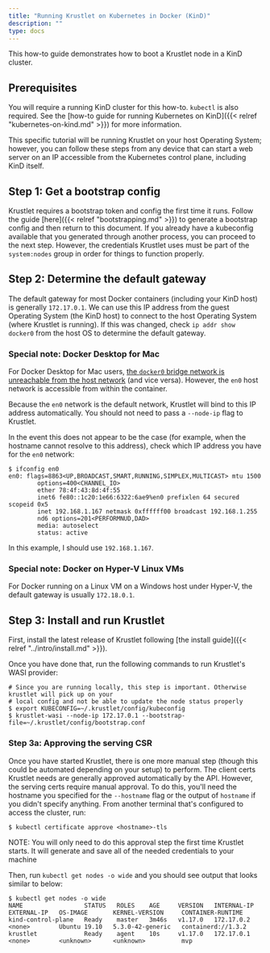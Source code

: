 ```yaml
---
title: "Running Krustlet on Kubernetes in Docker (KinD)"
description: ""
type: docs
---
```


This how-to guide demonstrates how to boot a Krustlet node in a KinD cluster.

## Prerequisites

You will require a running KinD cluster for this how-to. `kubectl` is also
required. See the [how-to guide for running Kubernetes on
KinD]({{< relref "kubernetes-on-kind.md" >}}) for more information.

This specific tutorial will be running Krustlet on your host Operating System;
however, you can follow these steps from any device that can start a web server
on an IP accessible from the Kubernetes control plane, including KinD itself.

## Step 1: Get a bootstrap config

Krustlet requires a bootstrap token and config the first time it runs. Follow
the guide [here]({{< relref "bootstrapping.md" >}}) to generate a bootstrap config and then
return to this document. If you already have a kubeconfig available that you
generated through another process, you can proceed to the next step. However,
the credentials Krustlet uses must be part of the `system:nodes` group in order
for things to function properly.

## Step 2: Determine the default gateway

The default gateway for most Docker containers (including your KinD host) is
generally `172.17.0.1`. We can use this IP address from the guest Operating
System (the KinD host) to connect to the host Operating System (where Krustlet
is running). If this was changed, check `ip addr show docker0` from the host OS
to determine the default gateway.

### Special note: Docker Desktop for Mac

For Docker Desktop for Mac users, [the `docker0` bridge network is unreachable
from the host
network](https://docs.docker.com/docker-for-mac/networking/#use-cases-and-workarounds)
(and vice versa). However, the `en0` host network is accessible from within the
container.

Because the `en0` network is the default network, Krustlet will bind to this IP
address automatically. You should not need to pass a `--node-ip` flag to
Krustlet.

In the event this does not appear to be the case (for example, when the hostname
cannot resolve to this address), check which IP address you have for the `en0`
network:

```console
$ ifconfig en0
en0: flags=8863<UP,BROADCAST,SMART,RUNNING,SIMPLEX,MULTICAST> mtu 1500
        options=400<CHANNEL_IO>
        ether 78:4f:43:8d:4f:55
        inet6 fe80::1c20:1e66:6322:6ae9%en0 prefixlen 64 secured scopeid 0x5
        inet 192.168.1.167 netmask 0xffffff00 broadcast 192.168.1.255
        nd6 options=201<PERFORMNUD,DAD>
        media: autoselect
        status: active
```

In this example, I should use `192.168.1.167`.

### Special note: Docker on Hyper-V Linux VMs

For Docker running on a Linux VM on a Windows host under Hyper-V, the default
gateway is usually `172.18.0.1`.

## Step 3: Install and run Krustlet

First, install the latest release of Krustlet following [the install
guide]({{< relref "../intro/install.md" >}}).

Once you have done that, run the following commands to run Krustlet's WASI
provider:

```console
# Since you are running locally, this step is important. Otherwise krustlet will pick up on your
# local config and not be able to update the node status properly
$ export KUBECONFIG=~/.krustlet/config/kubeconfig
$ krustlet-wasi --node-ip 172.17.0.1 --bootstrap-file=~/.krustlet/config/bootstrap.conf
```

### Step 3a: Approving the serving CSR

Once you have started Krustlet, there is one more manual step (though this could
be automated depending on your setup) to perform. The client certs Krustlet
needs are generally approved automatically by the API. However, the serving
certs require manual approval. To do this, you'll need the hostname you
specified for the `--hostname` flag or the output of `hostname` if you didn't
specify anything. From another terminal that's configured to access the cluster,
run:

```console
$ kubectl certificate approve <hostname>-tls
```

NOTE: You will only need to do this approval step the first time Krustlet
starts. It will generate and save all of the needed credentials to your machine

Then, run `kubectl get nodes -o wide` and you should see output that looks
similar to below:

```console
$ kubectl get nodes -o wide
NAME                 STATUS   ROLES    AGE     VERSION   INTERNAL-IP   EXTERNAL-IP   OS-IMAGE       KERNEL-VERSION     CONTAINER-RUNTIME
kind-control-plane   Ready    master   3m46s   v1.17.0   172.17.0.2    <none>        Ubuntu 19.10   5.3.0-42-generic   containerd://1.3.2
krustlet             Ready    agent    10s     v1.17.0   172.17.0.1    <none>        <unknown>      <unknown>          mvp
```
